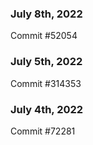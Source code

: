 ### July 8th, 2022

Commit #52054

### July 5th, 2022

Commit #314353


### July 4th, 2022

Commit #72281
